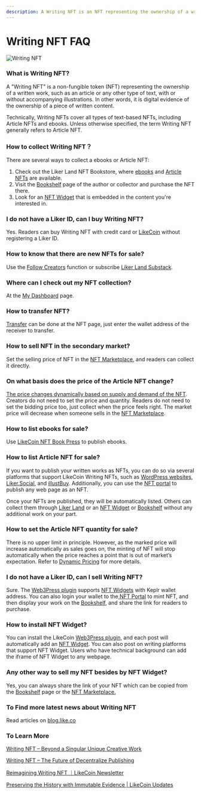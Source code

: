 ```yaml
---
description: A Writing NFT is an NFT representing the ownership of a written work
---
```


# Writing NFT FAQ

![Writing NFT](../.gitbook/assets/likecoin\_ad115\_writingnft\_b-01.jpeg)

### What is Writing NFT?

A "Writing NFT" is a non-fungible token (NFT) representing the ownership of a written work, such as an article or any other type of text, with or without accompanying illustrations. In other words, it is digital evidence of the ownership of a piece of written content.

Technically, Writing NFTs cover all types of text-based NFTs, including Article NFTs and ebooks. Unless otherwise specified, the term Writing NFT generally refers to Article NFT.

### How to collect Writing NFT？

There are several ways to collect a ebooks or Article NFT:

1. Check out the Liker Land NFT Bookstore, where [ebooks](https://liker.land/en/store) and [Article NFTs](https://liker.land/en/store/articles) are available.
2. Visit the [Bookshelf](liker-land-web/bookshelf.md) page of the author or collector and purchase the NFT there.
3. Look for an [NFT Widget](nft-portal/nft-widget.md) that is embedded in the content you're interested in.

### I do not have a Liker ID, can I buy Writing NFT?

Yes. Readers can buy Writing NFT with credit card or [LikeCoin](https://like.co/) without registering a Liker ID.

### How to know that there are new NFTs for sale?

Use the [Follow Creators](liker-land-web/follow-creators.md) function or subscribe [Liker Land Substack](https://newsletter.liker.land/).

### Where can I check out my NFT collection?

At the [My Dashboard](liker-land-web/dashboard.md) page.

### How to transfer NFT?

[Transfer](transfer-writing-nft.md) can be done at the NFT page, just enter the wallet address of the receiver to transfer.

### How to sell NFT in the secondary market?

Set the selling price of NFT in the [NFT Marketplace](collect-writing-nft/nft-marketplace.md), and readers can collect it directly.

### On what basis does the price of the Article NFT change?

[The price changes dynamically based on supply and demand of the NFT](collect-writing-nft/dynamic-pricing.md). Creators do not need to set the price and quantity. Readers do not need to set the bidding price too, just collect when the price feels right. The market price will decrease when someone sells in the [NFT Marketplace](collect-writing-nft/nft-marketplace.md).

### How to list ebooks for sale?

Use [LikeCoin NFT Book Press](nft-book-press/) to publish ebooks.

### How to list Article NFT for sale?

If you want to publish your written works as NFTs, you can do so via several platforms that support LikeCoin Writing NFTs, such as [WordPress websites](../user-guide/wordpress.md), [Liker.Social](https://liker.social/), and [illustBuy](https://illustbuy.com/). Additionally, you can use the [NFT portal](https://app.like.co/nft/url) to publish any web page as an NFT.&#x20;

Once your NFTs are published, they will be automatically listed. Others can collect them through [Liker Land](https://liker.land/?utm\_source=docs) or an [NFT Widget](nft-portal/nft-widget.md) or [Bookshelf](liker-land-web/bookshelf.md) without any additional work on your part.

### How to set the Article NFT quantity for sale?

There is no upper limit in principle. However, as the marked price will increase automatically as sales goes on, the minting of NFT will stop automatically when the price reaches a point that is out of market’s expectation. Refer to [Dynamic Pricing](collect-writing-nft/dynamic-pricing.md) for more details.

### I do not have a Liker ID, can I sell Writing NFT?

Sure. The [Web3Press plugin](../user-guide/wordpress.md) supports [NFT Widgets](nft-portal/nft-widget.md) with Keplr wallet address. You can also login your wallet to the[ NFT Portal](../developer/likenft/nft-portal/) to mint NFT, and then display your work on the [Bookshelf](liker-land-web/bookshelf.md), and share the link for readers to purchase.

### How to install NFT Widget?

You can install the LikeCoin [Web3Press plugin](../user-guide/wordpress.md), and each post will automatically add an [NFT Widget](nft-portal/nft-widget.md). You can also post on writing platforms that support NFT Widget. Users who have technical background can add the iframe of NFT Widget to any webpage.

### Any other way to sell my NFT besides by NFT Widget?

Yes, you can always share the link of your NFT which can be copied from the [Bookshelf](liker-land-web/bookshelf.md) page or the [NFT Marketplace.](collect-writing-nft/nft-marketplace.md)

### To Find more latest news about Writing NFT

Read articles on [blog.like.co](https://blog.like.co/en/)

### To Learn More

[Writing NFT – Beyond a Singular Unique Creative Work](https://blog.like.co/en/writing-nft-beyond-a-singular-unique-creative-work/)

[Writing NFT – The Future of Decentralize Publishing](https://blog.like.co/en/writing-nft-medium-for-textual-works-on-web3/)

[Reimagining Writing NFT ｜LikeCoin Newsletter](https://blog.like.co/en/a-new-imagination-of-writing-nft-%EF%BD%9Clikecoin-newsletter/)

[Preserving the History with Immutable Evidence | LikeCoin Updates](https://blog.like.co/en/preserving-the-history-with-immutable-evidence-likecoin-updates/)
